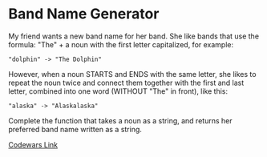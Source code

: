# Band Name Generator

My friend wants a new band name for her band. She like bands that use the formula: "The" + a noun with the first letter capitalized, for example:

```
"dolphin" -> "The Dolphin"
```

However, when a noun STARTS and ENDS with the same letter, she likes to repeat the noun twice and connect them together with the first and last letter, combined into one word (WITHOUT "The" in front), like this:

```
"alaska" -> "Alaskalaska"
```

Complete the function that takes a noun as a string, and returns her preferred band name written as a string.

[Codewars Link](https://www.codewars.com/kata/59727ff285281a44e3000011/csharp)
